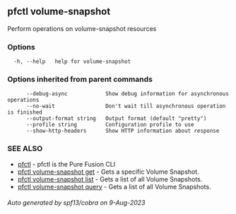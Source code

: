 ## pfctl volume-snapshot

Perform operations on volume-snapshot resources

### Options

```
  -h, --help   help for volume-snapshot
```

### Options inherited from parent commands

```
      --debug-async            Show debug information for asynchronous operations
      --no-wait                Don't wait till asynchronous operation is finished
      --output-format string   Output format (default "pretty")
      --profile string         Configuration profile to use
      --show-http-headers      Show HTTP information about response
```

### SEE ALSO

* [pfctl](pfctl.md)	 - pfctl is the Pure Fusion CLI
* [pfctl volume-snapshot get](pfctl_volume-snapshot_get.md)	 - Gets a specific Volume Snapshot.
* [pfctl volume-snapshot list](pfctl_volume-snapshot_list.md)	 - Gets a list of all Volume Snapshots.
* [pfctl volume-snapshot query](pfctl_volume-snapshot_query.md)	 - Gets a list of all Volume Snapshots.

###### Auto generated by spf13/cobra on 9-Aug-2023
